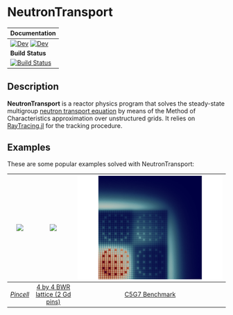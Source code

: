 # NeutronTransport

| **Documentation** |
|:------------ |
| [![Dev](https://img.shields.io/badge/docs-dev-blue.svg)](https://rvignolo.github.io/NeutronTransport.jl/stable/) [![Dev](https://img.shields.io/badge/docs-dev-blue.svg)](https://rvignolo.github.io/NeutronTransport.jl/dev/) |
|**Build Status** |
| [![Build Status](https://github.com/rvignolo/NeutronTransport.jl/workflows/CI/badge.svg)](https://github.com/rvignolo/NeutronTransport.jl/actions) |

## Description

**NeutronTransport** is a reactor physics program that solves the steady-state multigroup [neutron transport equation](https://en.wikipedia.org/wiki/Neutron_transport#Neutron_transport_equation) by means of the Method of Characteristics approximation over unstructured grids. It relies on [RayTracing.jl](https://github.com/rvignolo/RayTracing.jl) for the tracking procedure.

## Examples

These are some popular examples solved with NeutronTransport:

| ![](https://github.com/rvignolo/NeutronTransport.jl/blob/main/demo/pincell-g1.png)  | ![](https://github.com/rvignolo/NeutronTransport.jl/blob/main/demo/bwr-g2.png) | ![](demo/c5g7-g7.png) |
|:-------------:|:-------------:|:-------------:|
| [*Pincell*](https://github.com/rvignolo/NeutronTransport.jl/blob/main/demo/pincell.jl) | [4 by 4 BWR lattice (2 Gd pins)](https://github.com/rvignolo/NeutronTransport.jl/blob/main/demo/bwr.jl) | [C5G7 Benchmark](https://github.com/rvignolo/NeutronTransport.jl/blob/main/demo/c5g7.jl) |
